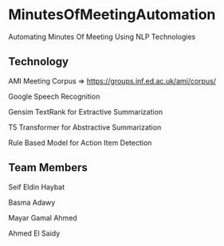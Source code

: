 # MinutesOfMeetingAutomation
Automating Minutes Of Meeting Using NLP Technologies
## Technology
AMI Meeting Corpus => https://groups.inf.ed.ac.uk/ami/corpus/

Google Speech Recognition

Gensim TextRank for Extractive Summarization

T5 Transformer for Abstractive Summarization 

Rule Based Model for Action Item Detection

## Team Members
Seif Eldin Haybat

Basma Adawy

Mayar Gamal Ahmed

Ahmed El Saidy
